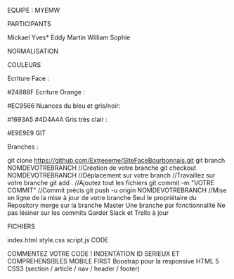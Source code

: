 EQUIPE : MYEMW

PARTICIPANTS

Mickael
Yves*
Eddy
Martin
William Sophie

NORMALISATION

COULEURS

Ecriture Face :

#24888F
Ecriture Orange :

#EC9566
Nuances du bleu et gris/noir:

#1693A5
#4D4A4A
Gris très clair :

#E9E9E9
GIT

Branches :

git clone https://github.com/Extreeeme/SiteFaceBourbonnais.git
git branch NOMDEVOTREBRANCH //Création de votre branche
git checkout NOMDEVOTREBRANCH //Déplacement sur votre branch
//Travaillez sur votre branche
git add .  //Ajoutez tout les fichiers
git commit -m "VOTRE COMMIT" //Commit précis
git push -u origin NOMDEVOTREBRANCH //Mise en ligne de la mise à jour de votre branche
Seul le propriétaire du Repository merge sur la branche Master
Une branche par fonctionnalité
Ne pas lésiner sur les commits
Garder Slack et Trello à jour

FICHIERS

index.html
style.css
script.js
CODE

COMMENTEZ VOTRE CODE !
INDENTATION
ID SERIEUX ET COMPREHENSIBLES
MOBILE FIRST
Boostrap pour la responsive
HTML 5
CSS3 (section / article / nav / header / footer)